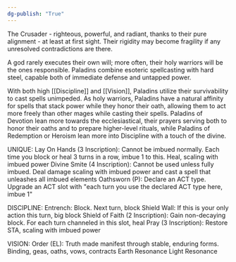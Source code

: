 ```yaml
---
dg-publish: "True"
---
```


The Crusader - righteous, powerful, and radiant, thanks to their pure alignment - at least at first sight. Their rigidity may become fragility if any unresolved contradictions are there.

A god rarely executes their own will; more often, their holy warriors will be the ones responsible. Paladins combine esoteric spellcasting with hard steel, capable both of immediate defense and untapped power.

With both high [[Discipline]] and [[Vision]], Paladins utilize their survivability to cast spells unimpeded. As holy warriors, Paladins have a natural affinity for spells that stack power while they honor their oath, allowing them to act more freely than other mages while casting their spells. Paladins of Devotion lean more towards the ecclesiastical, their prayers serving both to honor their oaths and to prepare higher-level rituals, while Paladins of Redemption or Heroism lean more into Discipline with a touch of the divine.

UNIQUE:
Lay On Hands (3 Inscription): Cannot be imbued normally. Each time you block or heal 3 turns in a row, imbue 1 to this. Heal, scaling with imbued power
Divine Smite (4 Inscription): Cannot be used unless fully imbued. Deal damage scaling with imbued power and cast a spell that unleashes all imbued elements
Oathsworn (P): Declare an ACT type. Upgrade an ACT slot with "each turn you use the declared ACT type here, imbue 1"

DISCIPLINE:
Entrench: Block. Next turn, block
Shield Wall: If this is your only action this turn, big block
Shield of Faith (2 Inscription): Gain non-decaying block. For each turn channeled in this slot, heal
Pray (3 Inscription): Restore STA, scaling with imbued power

VISION:
Order (EL): Truth made manifest through stable, enduring forms. Binding, geas, oaths, vows, contracts
Earth Resonance
Light Resonance